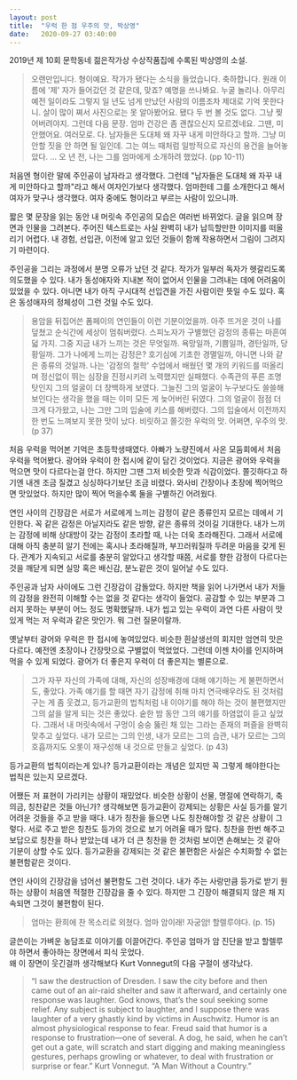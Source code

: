 ```yaml
---
layout: post
title:  "우럭 한 점 우주의 맛, 박상영"
date:   2020-09-27 03:40:00
---
```


2019년 제 10회 문학동네 젊은작가상 수상작품집에 수록된 박상영의 소설.

> 오랜만입니다. 형이예요. 작가가 됐다는 소식을 들었습니다. 축하합니다. 원래 이름에 '제' 자가 들어갔던 것 같은데, 맞죠? 예명을 쓰나봐요.
누굴 놀리나. 아무리 예전 일이라도 그렇지 일 년도 넘게 만났던 사람의 이름조차 제대로 기억 못한다니.
살이 많이 쪄서 사진으로는 못 알아봤어요.
됐다 두 번 볼 것도 없다. 그냥 찢어버려야지. 그런데 다음 문장.
엄마 건강은 좀 괜찮으신지 모르겠네요. 그땐, 미안했어요. 여러모로. 다.
남자들은 도대체 왜 자꾸 내게 미안하다고 할까. 그냥 미안할 짓을 안 하면 될 일인데. 그는 여느 때처럼 일방적으로 자신의 용건을 늘어놓았다.
...
오 년 전, 나는 그를 엄마에게 소개하려 했었다. (pp 10-11)

처음엔 형이란 말에 주인공이 남자라고 생각했다. 
그런데 "남자들은 도대체 왜 자꾸 내게 미안하다고 할까"라고 해서 여자인가보다 생각했다. 
엄마한테 그를 소개한다고 해서 여자가 맞구나 생각했다. 
여자 중에도 형이라고 부르는 사람이 있으니까.

짧은 몇 문장을 읽는 동안 내 머릿속 주인공의 모습은 여러번 바뀌었다. 
글을 읽으며 장면과 인물을 그려본다. 
주어진 텍스트로는 사실 완벽히 내가 납득할만한 이미지를 떠올리기 어렵다. 
내 경험, 선입관, 이전에 알고 있던 것들이 함께 작용하면서 그림이 그려지기 마련이다.

주인공을 그리는 과정에서 분명 오류가 났던 것 같다. 
작가가 일부러 독자가 헷갈리도록 의도했을 수 있다. 
내가 동성애자와 지내본 적이 없어서 인물을 그려내는 데에 어려움이 있었을 수 있다. 
아니면 내가 아직 구시대적 선입견을 가진 사람이란 뜻일 수도 있다. 
혹은 동성애자의 정체성이 그런 것일 수도 있다.

> 용암을 뒤집어쓴 폼페이의 연인들이 이런 기분이었을까. 아주 뜨거운 것이 나를 덮쳤고 순식간에 세상이 멈춰버렸다. 스피노자가 구별했던 감정의 종류는 마흔여덟 가지. 그중 지금 내가 느끼는 것은 무엇일까. 욕망일까, 기쁨일까, 경탄일까, 당황일까. 그가 나에게 느끼는 감정은? 호기심에 기초한 경멸일까, 아니면 나와 같은 종류의 것일까. 나는 '감정의 철학' 수업에서 배웠던 몇 개의 키워드를 떠올리며 정신없이 뛰는 심장을 진정시키려 노력했지만 실패했다. 수족관의 푸른 조명 탓인지 그의 얼굴이 더 창백하게 보였다. 그늘진 그의 얼굴이 누구보다도 쓸쓸해 보인다는 생각을 했을 때는 이미 모든 게 늦어버린 뒤였다. 그의 얼굴이 점점 더 크게 다가왔고, 나는 그만 그의 입술에 키스를 해버렸다.
그의 입술에서 이전까지 한 번도 느껴보지 못한 맛이 났다. 비릿하고 쫄깃한 우럭의 맛. 어쩌면, 우주의 맛. (p 37)

처음 우럭을 먹어본 기억은 초등학생때였다. 
아빠가 노량진에서 사온 모둠회에서 처음 우럭을 먹어봤다. 
광어와 우럭이 한 접시에 같이 담긴 것이었다. 
지금은 광어와 우럭을 먹으면 맛이 다르다는걸 안다. 
하지만 그땐 그저 비슷한 맛과 식감이었다. 
쫄깃하다고 하기엔 내겐 조금 질겼고 싱싱하다기보단 조금 비렸다. 
와사비 간장이나 초장에 찍어먹으면 맛있었다. 
하지만 많이 찍어 먹을수록 둘을 구별하긴 어려웠다.

연인 사이의 긴장감은 서로가 서로에게 느끼는 감정이 같은 종류인지 모르는 데에서 기인한다. 
꼭 같은 감정은 아닐지라도 같은 방향, 같은 종류의 것이길 기대한다. 
내가 느끼는 감정에 비해 상대방이 갖는 감정이 초라할 때, 나는 더욱 초라해진다. 
그래서 서로에 대해 아직 충분히 알기 전에는 혹시나 초라해질까, 부끄러워질까 두려운 마음을 갖게 된다. 
관계가 지속되고 서로를 충분히 알았다고 생각할 때쯤, 서로를 향한 감정이 다르다는 것을 깨닫게 되면 실망 혹은 배신감, 분노같은 것이 일어날 수도 있다. 

주인공과 남자 사이에도 그런 긴장감이 감돌았다. 
하지만 책을 읽어 나가면서 내가 저들의 감정을 완전히 이해할 수는 없을 것 같다는 생각이 들었다. 
공감할 수 있는 부분과 그러지 못하는 부분이 어느 정도 명확했달까.
내가 씹고 있는 우럭이 과연 다른 사람이 맛있게 먹는 저 우럭과 같은 맛인가.
뭐 그런 질문이랄까.

옛날부터 광어와 우럭은 한 접시에 놓여있었다. 
비슷한 흰살생선의 회지만 엄연히 맛은 다르다. 
예전엔 초장이나 간장맛으로 구별없이 먹었었다. 
그런데 이젠 차이를 인지하며 먹을 수 있게 되었다.
광어가 더 좋은지 우럭이 더 좋은지는 별론으로.

> 그가 자꾸 자신의 가족에 대해, 자신의 성장배경에 대해 얘기하는 게 불편하면서도, 좋았다. 가족 얘기를 할 때면 자기 감정에 취해 마치 연극배우라도 된 것처럼 구는 게 좀 웃겼고, 등가교환의 법칙처럼 내 이야기를 해야 하는 것이 불편했지만 그의 삶을 알게 되는 것은 좋았다. 숱한 밤 동안 그의 얘기를 하염없이 듣고 싶었다. 그래서 내 머릿속에서 구멍이 숭숭 뚫린 채 있는 그라는 존재의 퍼즐을 완벽히 맞추고 싶었다. 내가 모르는 그의 인생, 내가 모르는 그의 습관, 내가 모르는 그의 호흡까지도 오롯이 재구성해 내 것으로 만들고 싶었다. (p 43)

등가교환의 법칙이라는게 있나? 
등가교환이라는 개념은 있지만 꼭 그렇게 해야한다는 법칙은 있는지 모르겠다. 

어쨌든 저 표현이 가리키는 상황이 재밌었다. 
비슷한 상황이 선물, 명절에 연락하기, 축의금, 칭찬같은 것들 아닌가? 
생각해보면 등가교환이 강제되는 상황은 사실 등가를 알기 어려운 것들을 주고 받을 때다. 
내가 칭찬을 들으면 나도 칭찬해야할 것 같은 상황이 그렇다.
서로 주고 받은 칭찬도 등가의 것으로 보기 어려울 때가 많다. 
칭찬을 한번 해주고 보답으로 칭찬을 하나 받았는데 내가 더 큰 칭찬을 한 것처럼 보이면 손해보는 것 같아 기분이 상할 수도 있다. 
등가교환을 강제되는 것 같은 불편함은 사실은 수치화할 수 없는 불편함같은 것이다. 

연인 사이의 긴장감을 넘어선 불편함도 그런 것이다. 
내가 주는 사랑만큼 등가로 받기 원하는 상황이 처음엔 적절한 긴장감을 줄 수 있다. 
하지만 그 긴장이 해결되지 않은 채 지속되면 그것이 불편함이 된다. 

> 엄마는 환희에 찬 목소리로 외쳤다.
엄마 암이래! 자궁암! 할렐루야다. (p. 15)

글쓴이는 가벼운 농담조로 이야기를 이끌어간다. 
주인공 엄마가 암 진단을 받고 할렐루야 하면서 좋아하는 장면에서 피식 웃었다.  
왜 이 장면이 웃긴걸까 생각해보다 Kurt Vonnegut의 다음 구절이 생각났다.

> “I saw the destruction of Dresden. I saw the city before and then came out of an air-raid shelter and saw it afterward, and certainly one response was laughter. God knows, that’s the soul seeking some relief.
Any subject is subject to laughter, and I suppose there was laughter of a very ghastly kind by victims in Auschwitz.
Humor is an almost physiological response to fear. Freud said that humor is a response to frustration—one of several. A dog, he said, when he can’t get out a gate, will scratch and start digging and making meaningless gestures, perhaps growling or whatever, to deal with frustration or surprise or fear.”
Kurt Vonnegut. “A Man Without a Country.”



